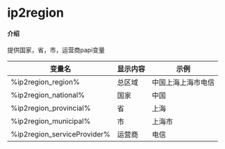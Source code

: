 # ip2region

#### 介绍

提供国家，省，市，运营商papi变量

| 变量名                         | 显示内容 | 示例        |
|-----------------------------|------|-----------|
| %ip2region_region%          | 总区域  | 中国上海上海市电信 | 
| %ip2region_national%        | 国家   | 中国        | 
| %ip2region_provincial%      | 省    | 上海        | 
| %ip2region_municipal%       | 市    | 上海市       | 
| %ip2region_serviceProvider% | 运营商  | 电信        |
       